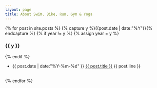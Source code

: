 ```yaml
---
layout: page
title: About Swim, Bike, Run, Gym & Yoga
---
```

<div class="row-fluid post-full">
  <div class="span12">
{% for post in site.posts %}
  {% capture y %}{{post.date | date:"%Y"}}{% endcapture %}
  {% if year != y %}
    {% assign year = y %}
  <h3>{{ y }}</h3>
  {% endif %}
<ul class="articles-article">
  <li>
  <time datetime="{{ post.date | date:"%Y-%m-%d" }}">{{ post.date | date:"%Y-%m-%d" }}</time>
  <a href="{{ site.url }}{{ post.url }}" title="{{ post.title }}">{{ post.title }}</a>
  {{ post.line }}
  </li>
</ul>
<br/>
{% endfor %}
  </div>
</div>